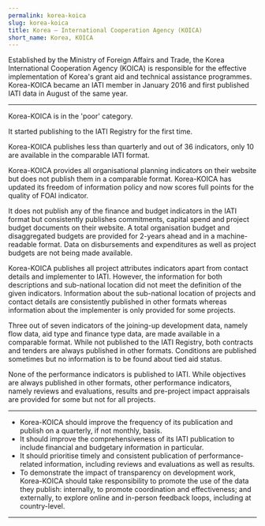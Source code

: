 ```yaml
---
permalink: korea-koica
slug: korea-koica
title: Korea – International Cooperation Agency (KOICA)
short_name: Korea, KOICA
---
```


Established by the Ministry of Foreign Affairs and Trade, the Korea International Cooperation Agency (KOICA) is responsible for the effective implementation of Korea's grant aid and technical assistance programmes. Korea-KOICA became an IATI member in January 2016 and first published IATI data in August of the same year.

---

Korea-KOICA is in the 'poor' category.

It started publishing to the IATI Registry for the first time.

Korea-KOICA publishes less than quarterly and out of 36 indicators, only 10 are available in the comparable IATI format.

Korea-KOICA provides all organisational planning indicators on their website but does not publish them in a comparable format. Korea-KOICA has updated its freedom of information policy and now scores full points for the quality of FOAI indicator.

It does not publish any of the finance and budget indicators in the IATI format but consistently publishes commitments, capital spend and project budget documents on their website. A total organisation budget and disaggregated budgets are provided for 2-years ahead and in a machine-readable format. Data on disbursements and expenditures as well as project budgets are not being made available.

Korea-KOICA publishes all project attributes indicators apart from contact details and implementer to IATI. However, the information for both descriptions and sub-national location did not meet the definition of the given indicators. Information about the sub-national location of projects and contact details are consistently published in other formats whereas information about the implementer is only provided for some projects.

Three out of seven indicators of the joining-up development data, namely flow data, aid type and finance type data, are made available in a comparable format. While not published to the IATI Registry, both contracts and tenders are always published in other formats. Conditions are published sometimes but no information is to be found about tied aid status.

None of the performance indicators is published to IATI. While objectives are always published in other formats, other performance indicators, namely reviews and evaluations, results and pre-project impact appraisals are provided for some but not for all projects.

---

 * Korea-KOICA should improve the frequency of its publication and publish on a quarterly, if not monthly, basis.
 * It should improve the comprehensiveness of its IATI publication to include financial and budgetary information in particular.
 * It should prioritise timely and consistent publication of performance-related information, including reviews and evaluations as well as results.
 * To demonstrate the impact of transparency on development work, Korea-KOICA should take responsibility to promote the use of the data they publish: internally, to promote coordination and effectiveness; and externally, to explore online and in-person feedback loops, including at country-level.

---
